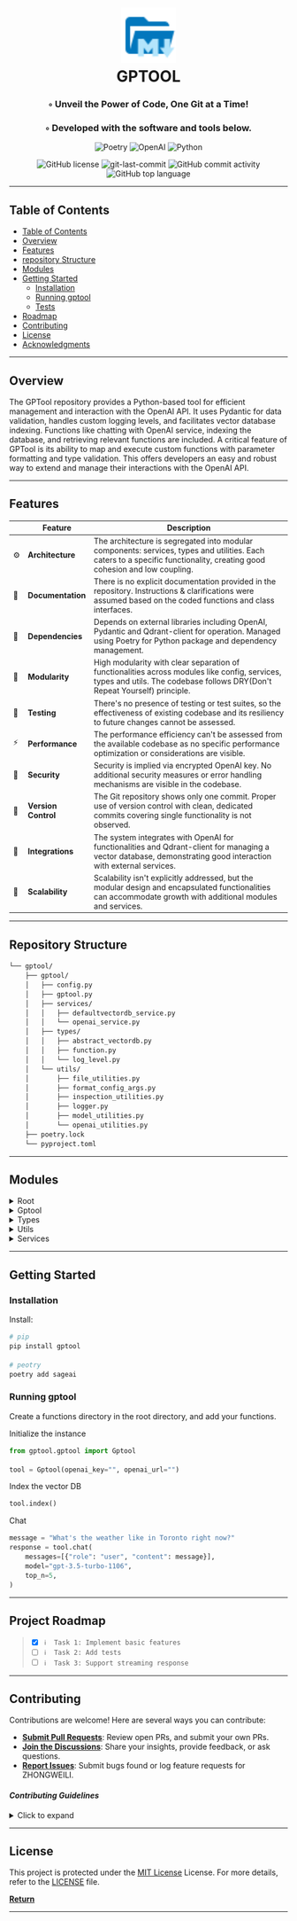 <div align="center">
<h1 align="center">
<img src="https://raw.githubusercontent.com/PKief/vscode-material-icon-theme/ec559a9f6bfd399b82bb44393651661b08aaf7ba/icons/folder-markdown-open.svg" width="100" />
<br>GPTOOL</h1>
<h3>◦ Unveil the Power of Code, One Git at a Time!</h3>
<h3>◦ Developed with the software and tools below.</h3>

<p align="center">
<img src="https://img.shields.io/badge/Poetry-60A5FA.svg?style=flat-square&logo=Poetry&logoColor=white" alt="Poetry" />
<img src="https://img.shields.io/badge/OpenAI-412991.svg?style=flat-square&logo=OpenAI&logoColor=white" alt="OpenAI" />
<img src="https://img.shields.io/badge/Python-3776AB.svg?style=flat-square&logo=Python&logoColor=white" alt="Python" />
</p>
<img src="https://img.shields.io/github/license/zhongweili/gptool?style=flat-square&color=5D6D7E" alt="GitHub license" />
<img src="https://img.shields.io/github/last-commit/zhongweili/gptool?style=flat-square&color=5D6D7E" alt="git-last-commit" />
<img src="https://img.shields.io/github/commit-activity/m/zhongweili/gptool?style=flat-square&color=5D6D7E" alt="GitHub commit activity" />
<img src="https://img.shields.io/github/languages/top/zhongweili/gptool?style=flat-square&color=5D6D7E" alt="GitHub top language" />
</div>

---

##  Table of Contents
- [ Table of Contents](#-table-of-contents)
- [ Overview](#-overview)
- [ Features](#-features)
- [ repository Structure](#-repository-structure)
- [ Modules](#modules)
- [ Getting Started](#-getting-started)
    - [ Installation](#-installation)
    - [ Running gptool](#-running-gptool)
    - [ Tests](#-tests)
- [ Roadmap](#-roadmap)
- [ Contributing](#-contributing)
- [ License](#-license)
- [ Acknowledgments](#-acknowledgments)

---


##  Overview

The GPTool repository provides a Python-based tool for efficient management and interaction with the OpenAI API. It uses Pydantic for data validation, handles custom logging levels, and facilitates vector database indexing. Functions like chatting with OpenAI service, indexing the database, and retrieving relevant functions are included. A critical feature of GPTool is its ability to map and execute custom functions with parameter formatting and type validation. This offers developers an easy and robust way to extend and manage their interactions with the OpenAI API.

---

##  Features

|    | Feature            | Description                                                                                                        |
|----|--------------------|--------------------------------------------------------------------------------------------------------------------|
| ⚙️ | **Architecture**   | The architecture is segregated into modular components: services, types and utilities. Each caters to a specific functionality, creating good cohesion and low coupling.|
| 📄 | **Documentation**  | There is no explicit documentation provided in the repository. Instructions & clarifications were assumed based on the coded functions and class interfaces.|
| 🔗 | **Dependencies**   | Depends on external libraries including OpenAI, Pydantic and Qdrant-client for operation. Managed using Poetry for Python package and dependency management.|
| 🧩 | **Modularity**     | High modularity with clear separation of functionalities across modules like config, services, types and utils. The codebase follows DRY(Don't Repeat Yourself) principle.|
| 🧪 | **Testing**        | There's no presence of testing or test suites, so the effectiveness of existing codebase and its resiliency to future changes cannot be assessed.|
| ⚡️ | **Performance**    | The performance efficiency can't be assessed from the available codebase as no specific performance optimization or considerations are visible.|
| 🔐 | **Security**       | Security is implied via encrypted OpenAI key. No additional security measures or error handling mechanisms are visible in the codebase.|
| 🔀 | **Version Control**| The Git repository shows only one commit. Proper use of version control with clean, dedicated commits covering single functionality is not observed.|
| 🔌 | **Integrations**   | The system integrates with OpenAI for functionalities and Qdrant-client for managing a vector database, demonstrating good interaction with external services.|
| 📶 | **Scalability**    | Scalability isn't explicitly addressed, but the modular design and encapsulated functionalities can accommodate growth with additional modules and services.|

---


##  Repository Structure

```sh
└── gptool/
    ├── gptool/
    │   ├── config.py
    │   ├── gptool.py
    │   ├── services/
    │   │   ├── defaultvectordb_service.py
    │   │   └── openai_service.py
    │   ├── types/
    │   │   ├── abstract_vectordb.py
    │   │   ├── function.py
    │   │   └── log_level.py
    │   └── utils/
    │       ├── file_utilities.py
    │       ├── format_config_args.py
    │       ├── inspection_utilities.py
    │       ├── logger.py
    │       ├── model_utilities.py
    │       └── openai_utilities.py
    ├── poetry.lock
    └── pyproject.toml

```

---


##  Modules

<details closed><summary>Root</summary>

| File                                                                            | Summary                                                                                                                                                                                                                                                                                                                                                                                                                                                                                                                             |
| ---                                                                             | ---                                                                                                                                                                                                                                                                                                                                                                                                                                                                                                                                 |
| [pyproject.toml](https://github.com/zhongweili/gptool/blob/main/pyproject.toml) | The code represents the project structure of gptool, a Python-based tool used for managing OpenAI API functions efficiently through Pydantic validation and vector database indexing. The tool's main modules include configurations, services-specifically OpenAI & database services, multiple utility modules for file handling, configuration formatting, and logging purposes, and defines custom types for different tasks. The code also outlines dependencies for the project, such as openai, pydantic, and qdrant-client. |
| [poetry.lock](https://github.com/zhongweili/gptool/blob/main/poetry.lock)       | The code provided shows a directory tree structure for a tool called gptool. The tool consists of various Python scripts and modules that manage configurations, services (including a default vector database service and an OpenAI service), types of data, and essential utilities. The poetry.lock file is an auto-generated file by Poetry for package dependency management, featuring the specifications of a package named anyio. This package is used for handling asynchronous event loop implementations.                |

</details>

<details closed><summary>Gptool</summary>

| File                                                                         | Summary                                                                                                                                                                                                                                                                                                                                                                                                                                                                                                                                                       |
| ---                                                                          | ---                                                                                                                                                                                                                                                                                                                                                                                                                                                                                                                                                           |
| [config.py](https://github.com/zhongweili/gptool/blob/main/gptool/config.py) | The config.py is a part of a tool for configuring and managing interaction details with OpenAI. This tool makes use of Pydantic for data validation and error handling, and it defines a Config class for setting the OpenAI credentials, the directory for functions, the VectorDB class reference, and the log level. The configuration can be set up and handled via set_config function, whereas get_config and get_function_map functions retrieve the current configuration and function mapping respectively.                                          |
| [gptool.py](https://github.com/zhongweili/gptool/blob/main/gptool/gptool.py) | The provided code defines a Python class, `Gptool`, that acts as an interface for working with the OpenAI service. It initializes with several optional configuration arguments, including an OpenAI key and URL. The class methods allow for conversations with the service (`chat`), indexing a vector database (`index`), retrieving relevant functions (`get_top_n_functions`), and calling the OpenAI API with or without functions (`call_openai`, `call_openai_no_function`), finally providing a mechanism to run specific functions(`run_function`). |

</details>

<details closed><summary>Types</summary>

| File                                                                                                     | Summary                                                                                                                                                                                                                                                                                                                                                                                                                                                                             |
| ---                                                                                                      | ---                                                                                                                                                                                                                                                                                                                                                                                                                                                                                 |
| [abstract_vectordb.py](https://github.com/zhongweili/gptool/blob/main/gptool/types/abstract_vectordb.py) | This Python code defines abstract methods for a vector database (VectorDB) in a tool named gptool. It includes methods for indexing VectorDB, searching VectorDB based on a specific query, and formatting the search results. The AbstractVectorDB can't be instantiated directly, but it provides a template for subclasses where the abstract methods should be implemented. It uses function mapping from a configuration file during initialization, for deeper functionality. |
| [log_level.py](https://github.com/zhongweili/gptool/blob/main/gptool/types/log_level.py)                 | The code represents an enumeration LogLevel offering pre-defined constant values for logging levels. These include debug, info, warning, error, and critical. This enumeration can be used in any logging scenario to control and categorize messages by their importance.                                                                                                                                                                                                          |
| [function.py](https://github.com/zhongweili/gptool/blob/main/gptool/types/function.py)                   | The `Function` class within the `function.py` file encapsulates function metadata such as name, description, and parameters. It leverages python callable and utility functions to validate input types, format parameters, and handle callable invocation. The class includes methods to format the parameters, dynamically call the stored function, and present function information in a clear, standardized format.                                                            |

</details>

<details closed><summary>Utils</summary>

| File                                                                                                           | Summary                                                                                                                                                                                                                                                                                                                                                                                                                                                                                                                         |
| ---                                                                                                            | ---                                                                                                                                                                                                                                                                                                                                                                                                                                                                                                                             |
| [model_utilities.py](https://github.com/zhongweili/gptool/blob/main/gptool/utils/model_utilities.py)           | The model_utilities.py code provides functions for scanning Pydantic models in a given module. It finds models based on a keyword, checks if an attribute is of Enum type or Optional, verifies if an attribute is in array form, gets array item types, and evaluates if a model is an Enum based array. It also retrieves possible values for Enum-based attributes, extracts default values, and identifies the types of items in Enum-based arrays.                                                                         |
| [logger.py](https://github.com/zhongweili/gptool/blob/main/gptool/utils/logger.py)                             | The provided code, located in `gptool/utils/logger.py`, defines a function `get_logger()`. This function helps set up a standard logger for the application, allowing logging with varying levels as imported from `gptool.types.log_level`. The logger uses a console handler to output logs, with timestamps and log levels indicated. It defaults to updating the logging level of an existing handler, if present.                                                                                                          |
| [inspection_utilities.py](https://github.com/zhongweili/gptool/blob/main/gptool/utils/inspection_utilities.py) | The provided Python code contains a function `get_input_parameter_type` that uses Python's inspect module to extract the type of the input parameter from a given function. Specifically, it searches function's parameters for an annotation containing Input. If such an annotation is found, its respective type is returned. If not, an exception is raised. The function expects a callable as input and returns a type of pydantic's BaseModel.                                                                           |
| [format_config_args.py](https://github.com/zhongweili/gptool/blob/main/gptool/utils/format_config_args.py)     | The provided Python script includes three key functions: get_user_package_path, inject_env_vars, and format_config_args. get_user_package_path retrieves the path of the caller's module. inject_env_vars checks for and reads a local json file containing environment variables-specifically the OPENAI_KEY. format_config_args incorporates these two functions to prepare the configuration arguments, ensuring the functions_directory is correctly formatted or defaults to functions.                                    |
| [file_utilities.py](https://github.com/zhongweili/gptool/blob/main/gptool/utils/file_utilities.py)             | The provided code forms part of a Python-based utility, gptool, used to dynamically load and manage Python modules and associated functions from a specified directory. It contains functions to load a module from a file, retrieve function directories, and create a map of available functions. The map is built by walking through the functions_directory, loading each function.py module found, verifying the function attribute's presence, and then storing them in a dictionary with the function’s name as the key. |
| [openai_utilities.py](https://github.com/zhongweili/gptool/blob/main/gptool/utils/openai_utilities.py)         | The provided script is part of a broader package named gptool. The specific script, openai_utilities.py, contains a function named get_latest_user_message. This function processes a list of message dictionaries and returns the most recent message made by the user. If no user message is found within the list, the function returns None.                                                                                                                                                                                |

</details>

<details closed><summary>Services</summary>

| File                                                                                                                    | Summary                                                                                                                                                                                                                                                                                                                                                                                                                                                                      |
| ---                                                                                                                     | ---                                                                                                                                                                                                                                                                                                                                                                                                                                                                          |
| [defaultvectordb_service.py](https://github.com/zhongweili/gptool/blob/main/gptool/services/defaultvectordb_service.py) | The code describes a DefaultVectorDBService class that uses OpenAI and Qdrant services. It initializes a database client and builds an index of function embeddings through the OpenAI service. Furthermore, it allows searching the index for the most similar function embeddings based on a given query. The search results are limited to the top_n most similar function names.                                                                                         |
| [openai_service.py](https://github.com/zhongweili/gptool/blob/main/gptool/services/openai_service.py)                   | The provided code is for a Python service under the tool gptool. This OpenAIService uses the OpenAI API. It initializes with API credentials from config and offers functionalities like creating embeddings and chat completions. The create_embeddings method outputs a list of float values, chat method gives a conversational response, and get_embeddings_size returns the size of an embedding. These functionalities facilitate interfacing with the OpenAI's model. |

</details>

---

##  Getting Started

###  Installation

Install:
```sh
# pip
pip install gptool

# peotry
poetry add sageai
```

###  Running gptool

Create a functions directory in the root directory, and add your functions.

Initialize the instance
```python
from gptool.gptool import Gptool

tool = Gptool(openai_key="", openai_url="")
```

Index the vector DB
```python
tool.index()
```

Chat
```python
message = "What's the weather like in Toronto right now?"
response = tool.chat(
    messages=[{"role": "user", "content": message}],
    model="gpt-3.5-turbo-1106",
    top_n=5,
)
```


---


##  Project Roadmap

> - [X] `ℹ️  Task 1: Implement basic features`
> - [ ] `ℹ️  Task 2: Add tests`
> - [ ] `ℹ️  Task 3: Support streaming response`


---

##  Contributing

Contributions are welcome! Here are several ways you can contribute:

- **[Submit Pull Requests](https://github.com/zhongweili/gptool/blob/main/CONTRIBUTING.md)**: Review open PRs, and submit your own PRs.
- **[Join the Discussions](https://github.com/zhongweili/gptool/discussions)**: Share your insights, provide feedback, or ask questions.
- **[Report Issues](https://github.com/zhongweili/gptool/issues)**: Submit bugs found or log feature requests for ZHONGWEILI.

#### *Contributing Guidelines*

<details closed>
<summary>Click to expand</summary>

1. **Fork the Repository**: Start by forking the project repository to your GitHub account.
2. **Clone Locally**: Clone the forked repository to your local machine using a Git client.
   ```sh
   git clone <your-forked-repo-url>
   ```
3. **Create a New Branch**: Always work on a new branch, giving it a descriptive name.
   ```sh
   git checkout -b new-feature-x
   ```
4. **Make Your Changes**: Develop and test your changes locally.
5. **Commit Your Changes**: Commit with a clear and concise message describing your updates.
   ```sh
   git commit -m 'Implemented new feature x.'
   ```
6. **Push to GitHub**: Push the changes to your forked repository.
   ```sh
   git push origin new-feature-x
   ```
7. **Submit a Pull Request**: Create a PR against the original project repository. Clearly describe the changes and their motivations.

Once your PR is reviewed and approved, it will be merged into the main branch.

</details>

---

##  License


This project is protected under the [MIT License](https://choosealicense.com/licenses/mit/) License. For more details, refer to the [LICENSE](https://github.com/zhongweili/gptool/blob/main/LICENSE) file.

[**Return**](#Top)

---

